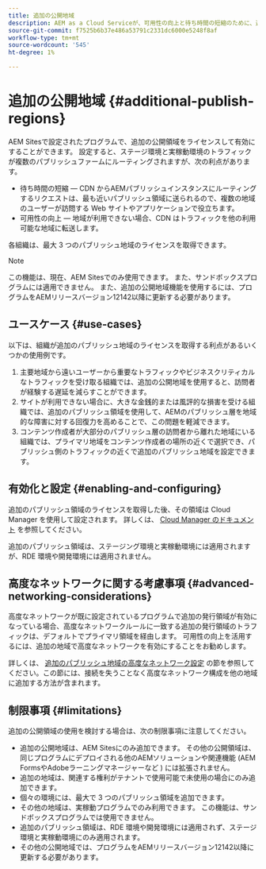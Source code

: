```yaml
---
title: 追加の公開地域
description: AEM as a Cloud Serviceが、可用性の向上と待ち時間の短縮のために、追加の公開領域をサポートする方法を説明します。
source-git-commit: f7525b6b37e486a53791c2331dc6000e5248f8af
workflow-type: tm+mt
source-wordcount: '545'
ht-degree: 1%

---
```



# 追加の公開地域 {#additional-publish-regions}

AEM Sitesで設定されたプログラムで、追加の公開領域をライセンスして有効にすることができます。 設定すると、ステージ環境と実稼動環境のトラフィックが複数のパブリッシュファームにルーティングされますが、次の利点があります。

* 待ち時間の短縮 — CDN からAEMパブリッシュインスタンスにルーティングするリクエストは、最も近いパブリッシュ領域に送られるので、複数の地域のユーザーが訪問する Web サイトやアプリケーションで役立ちます。
* 可用性の向上 — 地域が利用できない場合、CDN はトラフィックを他の利用可能な地域に転送します。

各組織は、最大 3 つのパブリッシュ地域のライセンスを取得できます。

>[!NOTE]
>
>この機能は、現在、AEM Sitesでのみ使用できます。 また、サンドボックスプログラムには適用できません。 また、追加の公開地域機能を使用するには、プログラムをAEMリリースバージョン12142以降に更新する必要があります。

## ユースケース {#use-cases}

以下は、組織が追加のパブリッシュ地域のライセンスを取得する利点があるいくつかの使用例です。

1. 主要地域から遠いユーザーから重要なトラフィックやビジネスクリティカルなトラフィックを受け取る組織では、追加の公開地域を使用すると、訪問者が経験する遅延を減らすことができます。
1. サイトが利用できない場合に、大きな金銭的または風評的な損害を受ける組織では、追加のパブリッシュ領域を使用して、AEMのパブリッシュ層を地域的な障害に対する回復力を高めることで、この問題を軽減できます。
1. コンテンツ作成者が大部分のパブリッシュ層の訪問者から離れた地域にいる組織では、プライマリ地域をコンテンツ作成者の場所の近くで選択でき、パブリッシュ側のトラフィックの近くで追加のパブリッシュ地域を設定できます。

## 有効化と設定 {#enabling-and-configuring}

追加のパブリッシュ領域のライセンスを取得した後、その領域は Cloud Manager を使用して設定されます。 詳しくは、 [Cloud Manager のドキュメント](/help/implementing/cloud-manager/manage-environments.md#multiple-regions) を参照してください。

追加のパブリッシュ領域は、ステージング環境と実稼動環境には適用されますが、RDE 環境や開発環境には適用されません。

## 高度なネットワークに関する考慮事項 {#advanced-networking-considerations}

高度なネットワークが既に設定されているプログラムで追加の発行領域が有効になっている場合、高度なネットワークルールに一致する追加の発行領域のトラフィックは、デフォルトでプライマリ領域を経由します。 可用性の向上を活用するには、追加の地域で高度なネットワークを有効にすることをお勧めします。

詳しくは、 [追加のパブリッシュ地域の高度なネットワーク設定](/help/security/configuring-advanced-networking.md#advanced-networking-configuration-for-additional-publish-regions) の節を参照してください。この節には、接続を失うことなく高度なネットワーク構成を他の地域に追加する方法が含まれます。

## 制限事項 {#limitations}

追加の公開領域の使用を検討する場合は、次の制限事項に注意してください。

* 追加の公開地域は、AEM Sitesにのみ追加できます。 その他の公開領域は、同じプログラムにデプロイされる他のAEMソリューションや関連機能 (AEM FormsやAdobeラーニングマネージャーなど ) には拡張されません。
* 追加の地域は、関連する権利がテナントで使用可能で未使用の場合にのみ追加できます。
* 個々の環境には、最大で 3 つのパブリッシュ領域を追加できます。
* その他の地域は、実稼動プログラムでのみ利用できます。 この機能は、サンドボックスプログラムでは使用できません。
* 追加のパブリッシュ領域は、RDE 環境や開発環境には適用されず、ステージ環境と実稼動環境にのみ適用されます。
* その他の公開地域では、プログラムをAEMリリースバージョン12142以降に更新する必要があります。

